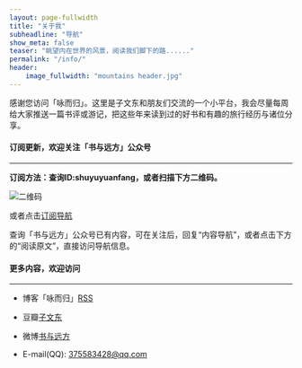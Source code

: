 ```yaml
---
layout: page-fullwidth
title: "关于我"
subheadline: "导航"
show_meta: false
teaser: "眺望内在世界的风景，阅读我们脚下的路......"
permalink: "/info/"
header:
    image_fullwidth: "mountains header.jpg"
---
```



感谢您访问「咏而归」。这里是子文东和朋友们交流的一个小平台，我会尽量每周给大家推送一篇书评或游记，把这些年来读到过的好书和有趣的旅行经历与诸位分享。

<h4><strong>订阅更新，欢迎关注「书与远方」公众号</strong></h4>

<hr>

<strong>订阅方法：查询ID:shuyuyuanfang，或者扫描下方二维码。</strong>

<img src="{{ site.url}}/images/shuyuyuanfang.jpg" alt="二维码">

或者点击<a href="http://mp.weixin.qq.com/s?__biz=MzAxODMzNjE1Nw==&mid=210505120&idx=1&sn=a624436b6a5195f2082084e31118a76c#rd">订阅导航</a>


查询「书与远方」公众号已有内容，可在关注后，回复“内容导航”，或者点击下方的“阅读原文”，直接访问导航信息。




<h4><strong>更多内容，欢迎访问</strong></h4>

<hr>

- 博客「咏而归」[RSS](http://ziwendong.com/feed.xml )

- 豆瓣[子文东](http://www.douban.com/people/gaobiedeying/)

- 微博[书与远方](http://weibo.com/shuyuyuanfang)

- E-mail(QQ): 375583428@qq.com 